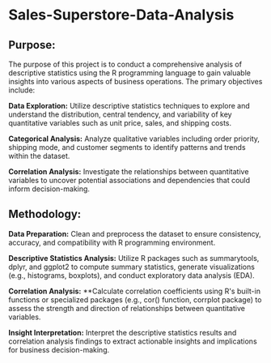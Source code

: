 # Sales-Superstore-Data-Analysis

## Purpose:
The purpose of this project is to conduct a comprehensive analysis of descriptive statistics using the R programming language to gain valuable insights into various aspects of business operations. The primary objectives include:

**Data Exploration:** Utilize descriptive statistics techniques to explore and understand the distribution, central tendency, and variability of key quantitative variables such as unit price, sales, and shipping costs.

**Categorical Analysis:** Analyze qualitative variables including order priority, shipping mode, and customer segments to identify patterns and trends within the dataset.

**Correlation Analysis:** Investigate the relationships between quantitative variables to uncover potential associations and dependencies that could inform decision-making.

## Methodology:
**Data Preparation:** Clean and preprocess the dataset to ensure consistency, accuracy, and compatibility with R programming environment.

**Descriptive Statistics Analysis:** Utilize R packages such as summarytools, dplyr, and ggplot2 to compute summary statistics, generate visualizations (e.g., histograms, boxplots), and conduct exploratory data analysis (EDA).

**Correlation Analysis:** **Calculate correlation coefficients using R's built-in functions or specialized packages (e.g., cor() function, corrplot package) to assess the strength and direction of relationships between quantitative variables.

**Insight Interpretation:** Interpret the descriptive statistics results and correlation analysis findings to extract actionable insights and implications for business decision-making.
